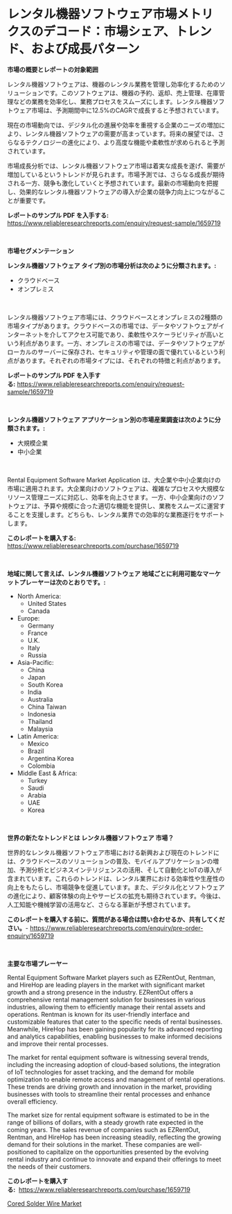 <p><h1>レンタル機器ソフトウェア市場メトリクスのデコード：市場シェア、トレンド、および成長パターン</h1></p><p><strong>市場の概要とレポートの対象範囲</strong></p>
<p><p>レンタル機器ソフトウェアは、機器のレンタル業務を管理し効率化するためのソリューションです。このソフトウェアは、機器の予約、返却、売上管理、在庫管理などの業務を効率化し、業務プロセスをスムーズにします。レンタル機器ソフトウェア市場は、予測期間中に12.5%のCAGRで成長すると予想されています。</p><p>現在の市場動向では、デジタル化の進展や効率を重視する企業のニーズの増加により、レンタル機器ソフトウェアの需要が高まっています。将来の展望では、さらなるテクノロジーの進化により、より高度な機能や柔軟性が求められると予測されています。</p><p>市場成長分析では、レンタル機器ソフトウェア市場は着実な成長を遂げ、需要が増加しているというトレンドが見られます。市場予測では、さらなる成長が期待される一方、競争も激化していくと予想されています。最新の市場動向を把握し、効果的なレンタル機器ソフトウェアの導入が企業の競争力向上につながることが重要です。</p></p>
<p><strong>レポートのサンプル PDF を入手する:</strong> <a href="https://www.reliableresearchreports.com/enquiry/request-sample/1659719">https://www.reliableresearchreports.com/enquiry/request-sample/1659719</a></p>
<p>&nbsp;</p>
<p><strong>市場セグメンテーション</strong></p>
<p><strong>レンタル機器ソフトウェア タイプ別の市場分析は次のように分類されます。:</strong></p>
<p><ul><li>クラウドベース</li><li>オンプレミス</li></ul></p>
<p>&nbsp;</p>
<p><p>レンタル機器ソフトウェア市場には、クラウドベースとオンプレミスの2種類の市場タイプがあります。クラウドベースの市場では、データやソフトウェアがインターネットを介してアクセス可能であり、柔軟性やスケーラビリティが高いという利点があります。一方、オンプレミスの市場では、データやソフトウェアがローカルのサーバーに保存され、セキュリティや管理の面で優れているという利点があります。それぞれの市場タイプには、それぞれの特徴と利点があります。</p></p>
<p><strong>レポートのサンプル PDF を入手する:</strong>&nbsp;<a href="https://www.reliableresearchreports.com/enquiry/request-sample/1659719">https://www.reliableresearchreports.com/enquiry/request-sample/1659719</a></p>
<p>&nbsp;</p>
<p><strong> レンタル機器ソフトウェア アプリケーション別の市場産業調査は次のように分類されます。:</strong></p>
<p><ul><li>大規模企業</li><li>中小企業</li></ul></p>
<p>&nbsp;</p>
<p><p>Rental Equipment Software Market Application は、大企業や中小企業向けの市場に適用されます。大企業向けのソフトウェアは、複雑なプロセスや大規模なリソース管理ニーズに対応し、効率を向上させます。一方、中小企業向けのソフトウェアは、予算や規模に合った適切な機能を提供し、業務をスムーズに運営することを支援します。どちらも、レンタル業界での効率的な業務遂行をサポートします。</p></p>
<p><strong>このレポートを購入する:</strong>&nbsp; <a href="https://www.reliableresearchreports.com/purchase/1659719">https://www.reliableresearchreports.com/purchase/1659719</a></p>
<p>&nbsp;</p>
<p><strong>地域に関して言えば、レンタル機器ソフトウェア 地域ごとに利用可能なマーケットプレーヤーは次のとおりです。:</strong></p>
<p><ul>
    <li>
        North America:
        <ul>
            <li>United States</li>
            <li>Canada</li>
        </ul>
    </li>
    <li>
        Europe:
        <ul>
            <li>Germany</li>
            <li>France</li>
            <li>U.K.</li>
            <li>Italy</li>
            <li>Russia</li>
        </ul>
    </li>
    <li>
        Asia-Pacific:
        <ul>
            <li>China</li>
            <li>Japan</li>
            <li>South Korea</li>
            <li>India</li>
            <li>Australia</li>
            <li>China Taiwan</li>
            <li>Indonesia</li>
            <li>Thailand</li>
            <li>Malaysia</li>
        </ul>
    </li>
    <li>
        Latin America:
        <ul>
            <li>Mexico</li>
            <li>Brazil</li>
            <li>Argentina Korea</li>
            <li>Colombia</li>
        </ul>
    </li>
    <li>
        Middle East & Africa:
        <ul>
            <li>Turkey</li>
            <li>Saudi</li>
            <li>Arabia</li>
            <li>UAE</li>
            <li>Korea</li>
        </ul>
    </li>
    </ul></p>
<p>&nbsp;</p>
<p><strong>世界の新たなトレンドとは レンタル機器ソフトウェア 市場？</strong></p>
<p><p>世界的なレンタル機器ソフトウェア市場における新興および現在のトレンドには、クラウドベースのソリューションの普及、モバイルアプリケーションの増加、予測分析とビジネスインテリジェンスの活用、そして自動化とIoTの導入が含まれています。これらのトレンドは、レンタル業界における効率性や生産性の向上をもたらし、市場競争を促進しています。また、デジタル化とソフトウェアの進化により、顧客体験の向上やサービスの拡充も期待されています。今後は、人工知能や機械学習の活用など、さらなる革新が予想されています。</p></p>
<p><strong>このレポートを購入する前に、質問がある場合は問い合わせるか、共有してください。</strong>- <a href="https://www.reliableresearchreports.com/enquiry/pre-order-enquiry/1659719">https://www.reliableresearchreports.com/enquiry/pre-order-enquiry/1659719</a></p>
<p>&nbsp;</p>
<p><strong>主要な市場プレーヤー</strong></p>
<p><p>Rental Equipment Software Market players such as EZRentOut, Rentman, and HireHop are leading players in the market with significant market growth and a strong presence in the industry. EZRentOut offers a comprehensive rental management solution for businesses in various industries, allowing them to efficiently manage their rental assets and operations. Rentman is known for its user-friendly interface and customizable features that cater to the specific needs of rental businesses. Meanwhile, HireHop has been gaining popularity for its advanced reporting and analytics capabilities, enabling businesses to make informed decisions and improve their rental processes.</p><p>The market for rental equipment software is witnessing several trends, including the increasing adoption of cloud-based solutions, the integration of IoT technologies for asset tracking, and the demand for mobile optimization to enable remote access and management of rental operations. These trends are driving growth and innovation in the market, providing businesses with tools to streamline their rental processes and enhance overall efficiency.</p><p>The market size for rental equipment software is estimated to be in the range of billions of dollars, with a steady growth rate expected in the coming years. The sales revenue of companies such as EZRentOut, Rentman, and HireHop has been increasing steadily, reflecting the growing demand for their solutions in the market. These companies are well-positioned to capitalize on the opportunities presented by the evolving rental industry and continue to innovate and expand their offerings to meet the needs of their customers.</p></p>
<p><strong>このレポートを購入する:</strong>&nbsp;&nbsp;<a href="https://www.reliableresearchreports.com/purchase/1659719">https://www.reliableresearchreports.com/purchase/1659719</a></p>
<p><p><a href="https://chivalrous-flock-a86.notion.site/Cored-Solder-Wire-Market-Offers-Provide-Insightful-Data-for-the-Time-Period-from-2024-to-2031-and-al-437a624e09fb43b08d3e76b5431b5574">Cored Solder Wire Market</a></p></p>